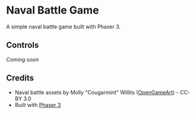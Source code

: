 # Naval Battle Game

A simple naval battle game built with Phaser 3.

## Controls
*Coming soon*

## Credits
- Naval battle assets by Molly "Cougarmint" Willits ([OpenGameArt](https://opengameart.org/content/naval-battle-assets-pack)) - CC-BY 3.0
- Built with [Phaser 3](https://phaser.io/)